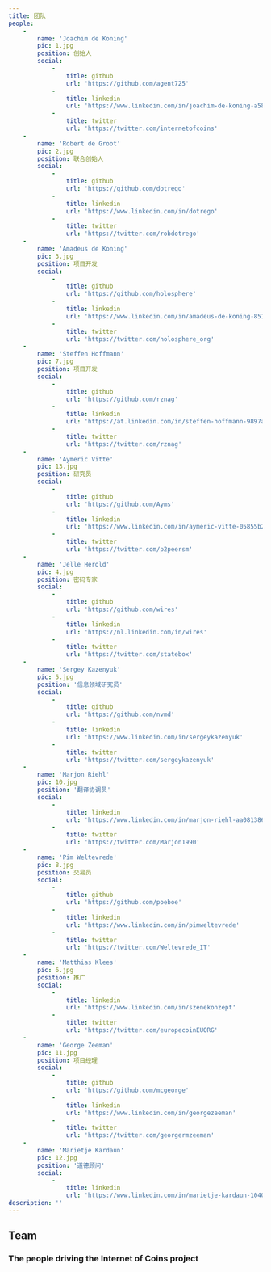```yaml
---
title: 团队
people:
    -
        name: 'Joachim de Koning'
        pic: 1.jpg
        position: 创始人
        social:
            -
                title: github
                url: 'https://github.com/agent725'
            -
                title: linkedin
                url: 'https://www.linkedin.com/in/joachim-de-koning-a5874b25'
            -
                title: twitter
                url: 'https://twitter.com/internetofcoins'
    -
        name: 'Robert de Groot'
        pic: 2.jpg
        position: 联合创始人
        social:
            -
                title: github
                url: 'https://github.com/dotrego'
            -
                title: linkedin
                url: 'https://www.linkedin.com/in/dotrego'
            -
                title: twitter
                url: 'https://twitter.com/robdotrego'
    -
        name: 'Amadeus de Koning'
        pic: 3.jpg
        position: 项目开发
        social:
            -
                title: github
                url: 'https://github.com/holosphere'
            -
                title: linkedin
                url: 'https://www.linkedin.com/in/amadeus-de-koning-8514a212'
            -
                title: twitter
                url: 'https://twitter.com/holosphere_org'
    -
        name: 'Steffen Hoffmann'
        pic: 7.jpg
        position: 项目开发
        social:
            -
                title: github
                url: 'https://github.com/rznag'
            -
                title: linkedin
                url: 'https://at.linkedin.com/in/steffen-hoffmann-9897aba6'
            -
                title: twitter
                url: 'https://twitter.com/rznag'
    -
        name: 'Aymeric Vitte'
        pic: 13.jpg
        position: 研究员
        social:
            -
                title: github
                url: 'https://github.com/Ayms'
            -
                title: linkedin
                url: 'https://www.linkedin.com/in/aymeric-vitte-05855b26'
            -
                title: twitter
                url: 'https://twitter.com/p2peersm'
    -
        name: 'Jelle Herold'
        pic: 4.jpg
        position: 密码专家
        social:
            -
                title: github
                url: 'https://github.com/wires'
            -
                title: linkedin
                url: 'https://nl.linkedin.com/in/wires'
            -
                title: twitter
                url: 'https://twitter.com/statebox'
    -
        name: 'Sergey Kazenyuk'
        pic: 5.jpg
        position: '信息领域研究员'
        social:
            -
                title: github
                url: 'https://github.com/nvmd'
            -
                title: linkedin
                url: 'https://www.linkedin.com/in/sergeykazenyuk'
            -
                title: twitter
                url: 'https://twitter.com/sergeykazenyuk'
    -
        name: 'Marjon Riehl'
        pic: 10.jpg
        position: '翻译协调员'
        social:
            -
                title: linkedin
                url: 'https://www.linkedin.com/in/marjon-riehl-aa081386/'
            -
                title: twitter
                url: 'https://twitter.com/Marjon1990'
    -
        name: 'Pim Weltevrede'
        pic: 8.jpg
        position: 交易员
        social:
            -
                title: github
                url: 'https://github.com/poeboe'
            -
                title: linkedin
                url: 'https://www.linkedin.com/in/pimweltevrede'
            -
                title: twitter
                url: 'https://twitter.com/Weltevrede_IT'
    -
        name: 'Matthias Klees'
        pic: 6.jpg
        position: 推广
        social:
            -
                title: linkedin
                url: 'https://www.linkedin.com/in/szenekonzept'
            -
                title: twitter
                url: 'https://twitter.com/europecoinEUORG'
    -
        name: 'George Zeeman'
        pic: 11.jpg
        position: 项目经理
        social:
            -
                title: github
                url: 'https://github.com/mcgeorge'
            -
                title: linkedin
                url: 'https://www.linkedin.com/in/georgezeeman'
            -
                title: twitter
                url: 'https://twitter.com/georgermzeeman'
    -
        name: 'Marietje Kardaun'
        pic: 12.jpg
        position: '道德顾问'
        social:
            -
                title: linkedin
                url: 'https://www.linkedin.com/in/marietje-kardaun-1040a730'
description: ''
---
```


## Team
### The people driving the Internet of Coins project



